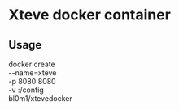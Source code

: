 # Xteve docker container

## Usage
docker create \
 --name=xteve \
 -p 8080:8080 \
 -v <config dir>:/config \
  bl0m1/xtevedocker

